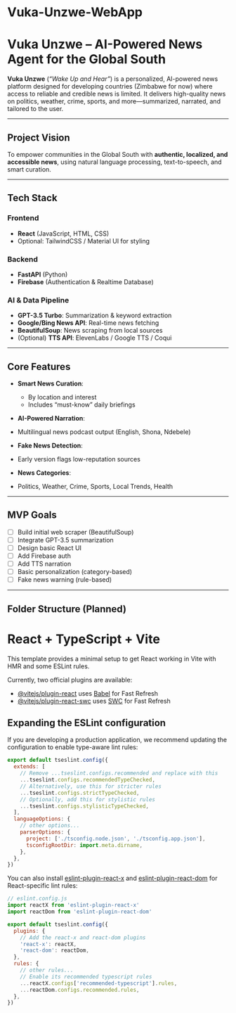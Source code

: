 # Vuka-Unzwe-WebApp

# Vuka Unzwe – AI-Powered News Agent for the Global South

**Vuka Unzwe** (_“Wake Up and Hear”_) is a personalized, AI-powered news platform designed for developing countries (Zimbabwe for now) where access to reliable and credible news is limited. It delivers high-quality news on politics, weather, crime, sports, and more—summarized, narrated, and tailored to the user.

---

## Project Vision

To empower communities in the Global South with **authentic, localized, and accessible news**, using natural language processing, text-to-speech, and smart curation.

---

## Tech Stack

### Frontend

- **React** (JavaScript, HTML, CSS)
- Optional: TailwindCSS / Material UI for styling

### Backend

- **FastAPI** (Python)
- **Firebase** (Authentication & Realtime Database)

### AI & Data Pipeline

- **GPT-3.5 Turbo**: Summarization & keyword extraction
- **Google/Bing News API**: Real-time news fetching
- **BeautifulSoup**: News scraping from local sources
- (Optional) **TTS API**: ElevenLabs / Google TTS / Coqui

---

## Core Features

- **Smart News Curation**:

  - By location and interest
  - Includes “must-know” daily briefings

- **AI-Powered Narration**:
- Multilingual news podcast output (English, Shona, Ndebele)

- **Fake News Detection**:
- Early version flags low-reputation sources

- **News Categories**:
- Politics, Weather, Crime, Sports, Local Trends, Health

---

## MVP Goals

- [ ] Build initial web scraper (BeautifulSoup)
- [ ] Integrate GPT-3.5 summarization
- [ ] Design basic React UI
- [ ] Add Firebase auth
- [ ] Add TTS narration
- [ ] Basic personalization (category-based)
- [ ] Fake news warning (rule-based)

---

## Folder Structure (Planned)


# React + TypeScript + Vite

This template provides a minimal setup to get React working in Vite with HMR and some ESLint rules.

Currently, two official plugins are available:

- [@vitejs/plugin-react](https://github.com/vitejs/vite-plugin-react/blob/main/packages/plugin-react) uses [Babel](https://babeljs.io/) for Fast Refresh
- [@vitejs/plugin-react-swc](https://github.com/vitejs/vite-plugin-react/blob/main/packages/plugin-react-swc) uses [SWC](https://swc.rs/) for Fast Refresh

## Expanding the ESLint configuration

If you are developing a production application, we recommend updating the configuration to enable type-aware lint rules:

```js
export default tseslint.config({
  extends: [
    // Remove ...tseslint.configs.recommended and replace with this
    ...tseslint.configs.recommendedTypeChecked,
    // Alternatively, use this for stricter rules
    ...tseslint.configs.strictTypeChecked,
    // Optionally, add this for stylistic rules
    ...tseslint.configs.stylisticTypeChecked,
  ],
  languageOptions: {
    // other options...
    parserOptions: {
      project: ['./tsconfig.node.json', './tsconfig.app.json'],
      tsconfigRootDir: import.meta.dirname,
    },
  },
})
```

You can also install [eslint-plugin-react-x](https://github.com/Rel1cx/eslint-react/tree/main/packages/plugins/eslint-plugin-react-x) and [eslint-plugin-react-dom](https://github.com/Rel1cx/eslint-react/tree/main/packages/plugins/eslint-plugin-react-dom) for React-specific lint rules:

```js
// eslint.config.js
import reactX from 'eslint-plugin-react-x'
import reactDom from 'eslint-plugin-react-dom'

export default tseslint.config({
  plugins: {
    // Add the react-x and react-dom plugins
    'react-x': reactX,
    'react-dom': reactDom,
  },
  rules: {
    // other rules...
    // Enable its recommended typescript rules
    ...reactX.configs['recommended-typescript'].rules,
    ...reactDom.configs.recommended.rules,
  },
})
```